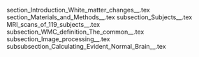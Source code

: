 section_Introduction_White_matter_changes__.tex
section_Materials_and_Methods__.tex
subsection_Subjects__.tex
MRI_scans_of_119_subjects__.tex
subsection_WMC_definition_The_common__.tex
subsection_Image_processing__.tex
subsubsection_Calculating_Evident_Normal_Brain__.tex
    